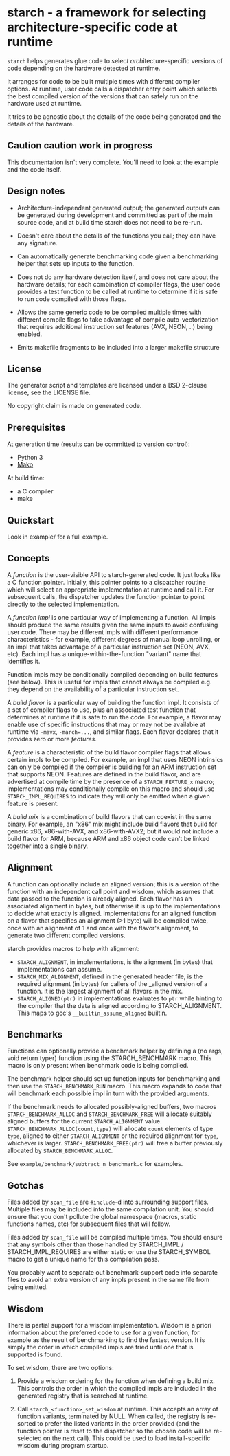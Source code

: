 # starch - a framework for selecting architecture-specific code at runtime

`starch` helps generates glue code to *s*elec*t* *arch*itecture-specific
versions of code depending on the hardware detected at runtime.

It arranges for code to be built multiple times with different compiler
options. At runtime, user code calls a dispatcher entry point which
selects the best compiled version of the versions that can safely run
on the hardware used at runtime.

It tries to be agnostic about the details of the code being generated
and the details of the hardware.

## Caution caution work in progress

This documentation isn't very complete. You'll need to look at the example
and the code itself.

## Design notes

 * Architecture-independent generated output; the generated outputs can
   be generated during development and committed as part of the main
   source code, and at build time starch does not need to be re-run.

 * Doesn't care about the details of the functions you call; they can
   have any signature.

 * Can automatically generate benchmarking code given a benchmarking
   helper that sets up inputs to the function.

 * Does not do any hardware detection itself, and does not care about
   the hardware details; for each combination of compiler flags, the user
   code provides a test function to be called at runtime to determine if
   it is safe to run code compiled with those flags.

 * Allows the same generic code to be compiled multiple times with different
   compile flags to take advantage of compile auto-vectorization that
   requires additional instruction set features (AVX, NEON, ..) being enabled.

 * Emits makefile fragments to be included into a larger makefile structure

## License

The generator script and templates are licensed under a BSD 2-clause license,
see the LICENSE file.

No copyright claim is made on generated code.

## Prerequisites

At generation time (results can be committed to version control):

 * Python 3
 * [Mako](https://www.makotemplates.org/)

At build time:

 * a C compiler
 * make

## Quickstart

Look in example/ for a full example.

## Concepts

A *function* is the user-visible API to starch-generated code. It just looks
like a C function pointer. Initially, this pointer points to a dispatcher
routine which will select an appropriate implementation at runtime and call
it. For subsequent calls, the dispatcher updates the function pointer to
point directly to the selected implementation.

A *function impl* is one particular way of implementing a function. All
impls should produce the same results given the same inputs to avoid confusing
user code. There may be different impls with different performance
characteristics - for example, different degrees of manual loop unrolling, or
an impl that takes advantage of a particular instruction set (NEON, AVX, etc).
Each impl has a unique-within-the-function "variant" name that identifies it.

Function impls may be conditionally compiled depending on build features
(see below). This is useful for impls that cannot always be compiled e.g.
they depend on the availability of a particular instruction set.

A *build flavor* is a particular way of building the function impl. It
consists of a set of compiler flags to use, plus an associated test function
that determines at runtime if it is safe to run the code. For example,
a flavor may enable use of specific instructions that may or may not be
available at runtime via `-mavx`, `-march=...`, and similar flags. Each
flavor declares that it provides zero or more *features*.

A *feature* is a characteristic of the build flavor compiler flags that
allows certain impls to be compiled. For example, an impl that uses NEON
intrinsics can only be compiled if the compiler is building for an ARM
instruction set that supports NEON. Features are defined in the build flavor,
and are advertised at compile time by the presence of a `STARCH_FEATURE_x`
macro; implementations may conditionally compile on this macro and should use
`STARCH_IMPL_REQUIRES` to indicate they will only be emitted when a given
feature is present.

A *build mix* is a combination of build flavors that can coexist in the same
binary. For example, an "x86" mix might include build flavors that build
for generic x86, x86-with-AVX, and x86-with-AVX2; but it would not include
a build flavor for ARM, because ARM and x86 object code can't be linked
together into a single binary.

## Alignment

A function can optionally include an aligned version; this is a version of the
function with an independent call point and wisdom, which assumes that
data passed to the function is already aligned. Each flavor has an associated
alignment in bytes, but otherwise it is up to the implementations to decide
what exactly is aligned. Implementations for an aligned function on a flavor
that specifies an alignment (>1 byte) will be compiled twice, once with an
alignment of 1 and once with the flavor's alignment, to generate two different
compiled versions.

starch provides macros to help with alignment:

 * `STARCH_ALIGNMENT`, in implementations, is the alignment (in bytes) that
   implementations can assume.
 * `STARCH_MIX_ALIGNMENT`, defined in the generated header file, is the required
   alignment (in bytes) for callers of the _aligned version of a function.
   It is the largest alignment of all flavors in the mix.
 * `STARCH_ALIGNED(ptr)` in implementations evaluates to `ptr` while hinting to
   the compiler that the data is aligned according to STARCH_ALIGNMENT. This
   maps to gcc's `__builtin_assume_aligned` builtin.

## Benchmarks

Functions can optionally provide a benchmark helper by defining a
(no args, void return typer) function using the STARCH_BENCHMARK macro. This
macro is only present when benchmark code is being compiled.

The benchmark helper should set up function inputs for benchmarking and then
use the `STARCH_BENCHMARK_RUN` macro. This macro expands to code that will
benchmark each possible impl in turn with the provided arguments.

If the benchmark needs to allocated possibly-aligned buffers,
two macros `STARCH_BENCHMARK_ALLOC` and `STARCH_BENCHMARK_FREE`
will allocate suitably aligned buffers for the current `STARCH_ALIGNMENT`
value. `STARCH_BENCHMARK_ALLOC(count,type)` will allocate `count` elements of
type `type`, aligned to either `STARCH_ALIGNMENT` or the required alignment
for `type`, whichever is larger. `STARCH_BENCHMARK_FREE(ptr)` will free a
buffer previously allocated by `STARCH_BENCHMARK_ALLOC`.

See `example/benchmark/subtract_n_benchmark.c` for examples.

## Gotchas

Files added by `scan_file` are `#include`-d into surrounding support files.
Multiple files may be included into the same compilation unit. You should
ensure that you don't pollute the global namespace (macros, static functions
names, etc) for subsequent files that will follow.

Files added by `scan_file` will be compiled multiple times. You should ensure
that any symbols other than those handled by STARCH_IMPL / STARCH_IMPL_REQUIRES
are either static or use the STARCH_SYMBOL macro to get a unique name for
this compilation pass.

You probably want to separate out benchmark-support code into separate files
to avoid an extra version of any impls present in the same file from being
emitted.

## Wisdom

There is partial support for a wisdom implementation. Wisdom is a priori
information about the preferred code to use for a given function, for example
as the result of benchmarking to find the fastest version. It is simply the
order in which compiled impls are tried until one that is supported is found.

To set wisdom, there are two options:

1) Provide a wisdom ordering for the function when defining a build mix. This
controls the order in which the compiled impls are included in the generated
registry that is searched at runtime.

2) Call `starch_<function>_set_wisdom` at runtime. This accepts an array of
function variants, terminated by NULL. When called, the registry is re-sorted
to prefer the listed variants in the order provided (and the function pointer
is reset to the dispatcher so the chosen code will be re-selected on the next
call). This could be used to load install-specific wisdom during program
startup.
